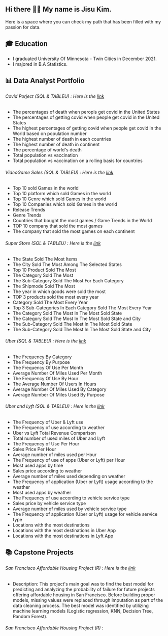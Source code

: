 ## Hi there 🙋‍♂️ My name is Jisu Kim. 

 Here is a space where you can check my path that has been filled with my passion for data.

## 🎓 Education
- I graduated University Of Minnesota - Twin Cities in December 2021. 
- I majored in B.A Statistics. 

## 📊 Data Analyst Portfolio
###### Covid Porject (SQL & TABLEU) : Here is the [link](https://github.com/PathofJisu/Data-Analyst-Portfolio/tree/main/1.%20Covid%20Porject/)
  * The percentages of death when peropls get covid in the United States
  * The percentages of getting covid when people get covid in the United States
  * The highest percentages of getting covid when people get covid in the World based on population number
  * The highest number of death in each countries
  * The highest number of death in continent
  * The percentage of world's death
  * Total population vs vaccination
  * Total population vs vaccination on a rolling basis for countries
###### VideoGame Sales (SQL & TABLEU) : Here is the [link](https://github.com/PathofJisu/Data-Analyst-Portfolio/tree/main/2.%20VideoGame%20Sales/)
  * Top 10 sold Games in the world
  * Top 10 platform which sold Games in the world
  * Top 10 Genre which sold Games in the world
  * Top 10 Companies which sold Games in the world
  * Release Trends
  * Genre Trends
  * Countries that bought the most games / Game Trends in the World
  * TOP 10 company that sold the most games
  * The company that sold the most games on each continent
###### Super Store (SQL & TABLEU) : Here is the [link](https://github.com/PathofJisu/Data-Analyst-Portfolio/tree/main/3.%20Super%20Store/)
  * The State Sold The Most Items
  * The City Sold The Most Among The Selected States
  * Top 10 Product Sold The Most
  * The Category Sold The Most
  * The Sub-Category Sold The Most For Each Category
  * The Shipmode Sold The Most
  * The year in which goods were sold the most
  * TOP 3 products sold the most every year
  * Category Sold The Most Every Year
  * Top 3 Sub-Categories In Each Category Sold The Most Every Year
  * The Category Sold The Most In The Most Sold State
  * The Category Sold The Most In The Most Sold State and City
  * The Sub-Category Sold The Most In The Most Sold State
  * The Sub-Category Sold The Most In The Most Sold State and City
###### Uber (SQL & TABLEU) : Here is the [link](https://github.com/PathofJisu/Data-Analyst-Portfolio/tree/main/4.%20Uber/)
  * The Frequency By Category
  * The Frequency By Purpose
  * The Frequency Of Use Per Month
  * Average Number Of Miles Used Per Month 
  * The Frequency Of Use By Hour
  * The Average Number Of Users In Hours
  * Average Number Of Miles Used By Category
  * Average Number Of Miles Used By Purpose
###### Uber and Lyft (SQL & TABLEU) : Here is the [link](https://github.com/PathofJisu/Data-Analyst-Portfolio/tree/main/5.%20Uber%20and%20Lyft/)
  * The Frequency of Uber & Lyft use
  * The Frequency of use according to weather
  * Uber vs Lyft Total Revenue Comparison
  * Total number of used miles of Uber and Lyft
  * The Frequency of Use Per Hour
  * Sales Price Per Hour
  * Average number of miles used per Hour
  * The Frequency of use of apps (Uber or Lyft) per Hour
  * Most used apps by time
  * Sales price according to weather
  * Average number of miles used depending on weather
  * The Frequency of application (Uber or Lyft) usage according to the weather
  * Most used apps by weather
  * The Frequency of use according to vehicle service type
  * Sales price by vehicle service type
  * Average number of miles used by vehicle service type
  * The Frequency of application (Uber or Lyft) usage for vehicle service type
  * Locations with the most destinations
  * Locations with the most destinations in Uber App
  * Locations with the most destinations in Lyft App
  
  ## 📚 Capstone Projects
  ###### San Francisco Affordable Housing Project (R) : Here is the [link](https://github.com/PathofJisu/Capstone-Project/tree/main/STAT%204052/)
  * Description: This project's main goal was to find the best model for predicting and analyzing the probability of failure for future projects offering affordable housing in San Francisco. Before building proper models, missing values were replaced through imputation as part of the data cleaning process.  The best model was identified by utilizing machine learning models (Logistic regression, KNN, Decision Tree, Random Forest).
  ###### San Francisco Affordable Housing Project (R) :









